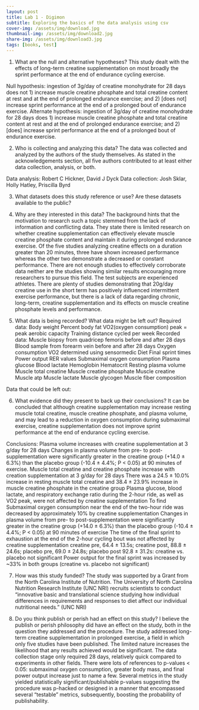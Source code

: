 ```yaml
---
layout: post
title: Lab 1 - Digimon
subtitle: Exploring the basics of the data analysis using csv
cover-img: /assets/img/download.jpg
thumbnail-img: /assets/img/download2.jpg
share-img: /assets/img/download3.jpg
tags: [books, test]
---
```


1. What are the null and alternative hypotheses?
This study dealt with the effects of long-term creatine supplementation on most broadly the sprint performance at the end of endurance cycling exercise. 

Null hypothesis: ingestion of 3g/day of creatine monohydrate for 28 days does not 1) increase muscle creatine phosphate and total creatine content at rest and at the end of prolonged endurance exercise; and 2) [does not] increase sprint performance at the end of a prolonged bout of endurance exercise.
Alternate hypothesis: ingestion of 3g/day of creatine monohydrate for 28 days does 1) increase muscle creatine phosphate and total creatine content at rest and at the end of prolonged endurance exercise; and 2) [does] increase sprint performance at the end of a prolonged bout of endurance exercise.

2. Who is collecting and analyzing this data?
The data was collected and analyzed by the authors of the study themselves. As stated in the acknowledgements section, all five authors contributed to at least either data collection, analysis, or both.

Data analysis: Robert C Hickner, David J Dyck
Data collection: Josh Sklar, Holly Hatley, Priscilla Byrd


3. What datasets does this study reference or use? Are these datasets available to the public?


4. Why are they interested in this data?
The background hints that the motivation to research such a topic stemmed from the lack of information and conflicting data. 
They state there is limited research on whether creatine supplementation can effectively elevate muscle creatine phosphate content and maintain it during prolonged endurance exercise. 
Of the five studies analyzing creatine effects on a duration greater than 20 minutes, three have shown increased performance whereas the other two demonstrate a decreased or constant performance. There are not enough studies to effectively corroborate data neither are the studies showing similar results encouraging more researchers to pursue this field. 
The test subjects are experienced athletes. There are plenty of studies demonstrating that 20g/day creatine use in the short term has positively influenced intermittent exercise performance, but there is a lack of data regarding chronic, long-term, creatine supplementation and its effects on muscle creatine phosphate levels and performance.  

5. What data is being recorded? What data might be left out?
Required data:
Body weight
Percent body fat
VO2(oxygen consumption) peak = peak aerobic capacity
Training distance cycled per week
Recorded data:
Muscle biopsy from quadricep femoris before and after 28 days
Blood sample from forearm vein before and after 28 days
Oxygen consumption
VO2 determined using sensormedic
Diet
Final sprint times
Power output
RER values
Submaximal oxygen consumption
Plasma glucose
Blood lactate
Hemoglobin
Hematocrit
Resting plasma volume
Muscle total creatine
Muscle creatine phosphate
Muscle creatine
Muscle atp
Muscle lactate
Muscle glycogen
Muscle fiber composition

Data that could be left out:



6. What evidence did they present to back up their conclusions?
It can be concluded that although creatine supplementation may increase resting muscle total creatine, muscle creatine phosphate, and plasma volume, and may lead to a reduction in oxygen consumption during submaximal exercise, creatine supplementation does not improve sprint performance at the end of endurance cycling exercise.

Conclusions:
Plasma volume increases with creatine supplementation at 3 g/day for 28 days
Changes in plasma volume from pre- to post-supplementation were significantly greater in the creatine group (+14.0 ± 6.3%) than the placebo group (-10.4 ± 4.4%; P < 0.05) at 90 minutes of exercise.
Muscle total creatine and creatine phosphate increase with creation supplementation at 3 g/day for 28 days
There was a 24.5 ± 10.0% increase in resting muscle total creatine and 38.4 ± 23.9% increase in muscle creatine phosphate in the creatine group
Plasma glucose, blood lactate, and respiratory exchange ratio during the 2-hour ride, as well as VO2 peak, were not affected by creatine supplementation
To find
Submaximal oxygen consumption near the end of the two-hour ride was decreased by approximately 10% by creatine supplementation
Changes in plasma volume from pre- to post-supplementation were significantly greater in the creatine group (+14.0 ± 6.3%) than the placebo group (-10.4 ± 4.4%; P < 0.05) at 90 minutes of exercise
The time of the final sprint to exhaustion at the end of the 2-hour cycling bout was not affected by creatine supplementation
creatine pre, 64.4 ± 13.5s; creatine post, 88.8 ± 24.6s; placebo pre, 69.0 ± 24.8s; placebo post 92.8 ± 31.2s: creatine vs. placebo not significant
Power output for the final sprint was increased 
by ~33% in both groups (creatine vs. placebo not significant)


7. How was this study funded?
The study was supported by a Grant from the North Carolina Institute of Nutrition. The University of North Carolina Nutrition Research Institute (UNC NRI) recruits scientists to conduct “innovative basic and translational science studying how individual differences in requirements and responses to diet affect our individual nutritional needs.” (UNC NRI) 

8. Do you think publish or perish had an effect on this study?
I believe the publish or perish philosophy did have an effect on the study, both in the question they addressed and the procedure. 
The study addressed long-term creatine supplementation in prolonged exercise, a field in which only five studies have been published. The limited nature increases the likelihood that any results achieved would be significant. 
The data collection stage only required 28 days, relatively quick compared to experiments in other fields. 
There were lots of references to p-values < 0.05: submaximal oxygen consumption, greater body mass, and final power output increase just to name a few. Several metrics in the study yielded statistically significant/publishable p-values suggesting the procedure was p-hacked or designed in a manner that encompassed several “testable” metrics, subsequently, boosting the probability of publishability. 
